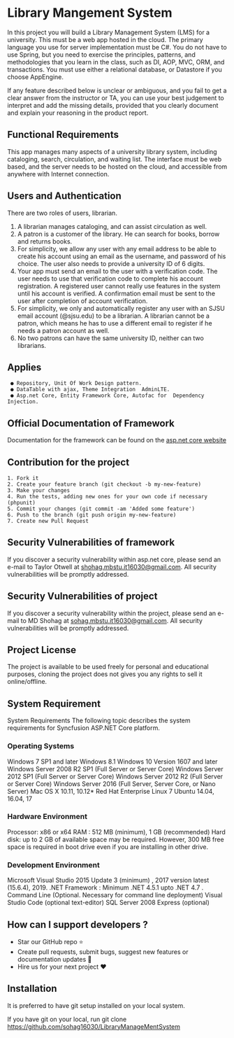 # Library Mangement System

In this project you will build a Library Management System (LMS) for a university. This must be a web app hosted in the cloud. The primary language you use for server implementation must be C#. You do not have to use Spring, but you need to exercise the principles, patterns, and methodologies that you learn in the class, such as DI, AOP, MVC, ORM, and transactions. You must use either a relational database, or Datastore if you choose AppEngine.


If any feature described below is unclear or ambiguous, and you fail to get a clear answer from the instructor or TA, you can use your best judgement to interpret and add the missing details, provided that you clearly document and explain your reasoning in the product report.

## Functional Requirements

This app manages many aspects of a university library system, including cataloging, search, circulation, and waiting list. The interface must be web based, and the server needs to be hosted on the cloud, and accessible from anywhere with Internet connection.

## Users and Authentication

There are two roles of users, librarian.

1. A librarian manages cataloging, and can assist circulation as well.
2. A patron is a customer of the library. He can search for books, borrow and returns books.
3. For simplicity, we allow any user with any email address to be able to create his account using an email as the username, and password of his choice. The user also needs to provide a university ID of 6 digits.
4. Your app must send an email to the user with a verification code. The user needs to use that verification code to complete his account registration. A registered user cannot really use features in the system until his account is verified. A confirmation email must be sent to the user after completion of account verification.
5. For simplicity, we only and automatically register any user with an SJSU email account (@sjsu.edu) to be a librarian.  A librarian cannot be a patron, which means he has to use a different email to register if he needs a patron account as well.
6. No two patrons can have the same university ID, neither can two librarians.

## Applies 
	 ● Repository, Unit Of Work Design pattern.
     ● DataTable with ajax, Theme Integration  AdminLTE. 
     ● Asp.net Core, Entity Framework Core, Autofac for  Dependency Injection.

## Official Documentation of Framework

Documentation for the framework can be found on the 
[asp.net core  website](https://docs.microsoft.com/en-us/aspnet/core/getting-started/?view=aspnetcore-5.0&tabs=windows)

## Contribution for the project

    1. Fork it
    2. Create your feature branch (git checkout -b my-new-feature)
    3. Make your changes
    4. Run the tests, adding new ones for your own code if necessary (phpunit)
    5. Commit your changes (git commit -am 'Added some feature')
    6. Push to the branch (git push origin my-new-feature)
    7. Create new Pull Request


## Security Vulnerabilities of framework

If you discover a security vulnerability within asp.net core, please send an e-mail to Taylor Otwell at shohag.mbstu.it16030@gmail.com. All security vulnerabilities will be promptly addressed.

## Security Vulnerabilities of project

If you discover a security vulnerability within the project, please send an e-mail to MD Shohag at sohag.mbstu.it16030@gmail.com. All security vulnerabilities will be promptly addressed.


## Project License

The project is available to be used freely for personal and educational purposes, cloning the project does not gives you any rights to sell it online/offline.

## System Requirement
System Requirements
The following topic describes the system requirements for Syncfusion ASP.NET Core platform.

### Operating Systems

Windows 7 SP1 and later
Windows 8.1
Windows 10 Version 1607 and later
Windows Server 2008 R2 SP1 (Full Server or Server Core)
Windows Server 2012 SP1 (Full Server or Server Core)
Windows Server 2012 R2 (Full Server or Server Core)
Windows Server 2016 (Full Server, Server Core, or Nano Server)
Mac OS X 10.11, 10.12*
Red Hat Enterprise Linux 7
Ubuntu 14.04, 16.04, 17

### Hardware Environment
Processor: x86 or x64
RAM : 512 MB (minimum), 1 GB (recommended)
Hard disk: up to 2 GB of available space may be required. However, 300 MB free space is required in boot drive even if you are installing in other drive.

### Development Environment
Microsoft Visual Studio 2015 Update 3 (minimum) , 2017 version latest (15.6.4), 2019.
.NET Framework : Minimum .NET 4.5.1 upto .NET 4.7 .
Command Line (Optional. Necessary for command line deployment)
Visual Studio Code (optional text-editor)
SQL Server 2008 Express (optional)

## How can I support developers ?
* Star our GitHub repo :star:
* Create pull requests, submit bugs, suggest new features or documentation updates :wrench:
* Hire us for your next project :heart:

## Installation

It is preferred to have git setup installed on your local system.

If you have git on your local, run git clone https://github.com/sohag16030/LibraryManageMentSystem
